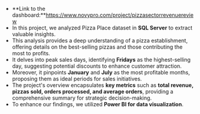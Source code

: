 - **Link to the dashboard:**https://www.novypro.com/project/pizzasectorrevenuereview
- In this project, we analyzed Pizza Place dataset in **SQL Server** to extract valuable insights.
- This analysis provides a deep understanding of a pizza establishment, offering details on the best-selling pizzas and those contributing the most to profits.
- It delves into peak sales days, identifying **Fridays** as the highest-selling day, suggesting potential discounts to enhance customer attraction.
- Moreover, it pinpoints **January** and **July** as the most profitable months, proposing them as ideal periods for sales initiatives.
- The project's overview encapsulates **key metrics** such as **total revenue, pizzas sold, orders processed, and average orders**, providing a comprehensive summary for strategic decision-making.
- To enhance our findings, we utilized **Power BI for data visualization**.
